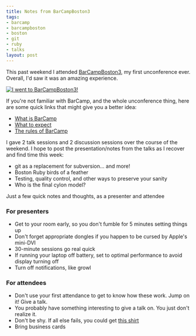 ```yaml
--- 
title: Notes from BarCampBoston3
tags: 
- barcamp
- barcampboston
- boston
- git
- ruby
- talks
layout: post
---
```

This past weekend I attended [BarCampBoston3](http://2008.barcampboston.org/), my first unconference ever. Overall, I'd saw it was an amazing experience.

<div><a href="http://www.barcampboston.org"><img src="http://socialstrategist.com/BCB3/BCB3-195x50.gif" alt="I went to BarCampBoston3!"></a></div>

If you're not familiar with BarCamp, and the whole unconference thing, here are some quick links that might give you a better idea:

 * [What is BarCamp](http://en.wikipedia.org/wiki/BarCamp)
 * [What to expect](http://barcamp.org/WhatToExpect)
 * [The rules of BarCamp](http://barcamp.org/TheRulesOfBarCamp)

I gave 2 talk sessions and 2 discussion sessions over the course of the weekend. I hope to post the presentation/notes from the talks as I recover and find time this week:

 * git as a replacement for subversion... and more!
 * Boston Ruby birds of a feather
 * Testing, quality control, and other ways to preserve your sanity
 * Who is the final cylon model?

Just a few quick notes and thoughts, as a presenter and attendee

### For presenters

 * Get to your room early, so you don't fumble for 5 minutes setting things up
 * Don't forget appropriate dongles if you happen to be cursed by Apple's mini-DVI
 * 30-minute sessions go real quick
 * If running your laptop off battery, set to optimal performance to avoid display turning off
 * Turn off notifications, like growl

### For attendees

 * Don't use your first attendance to get to know how these work. Jump on it! Give a talk.
 * You probably have something interesting to give a talk on. You just don't realize it.
 * Don't be shy. If all else fails, you could get [this shirt](http://www.glarkware.com/productcart/pc/viewPrd.asp?idcategory=3&idproduct=2430)
 * Bring business cards
